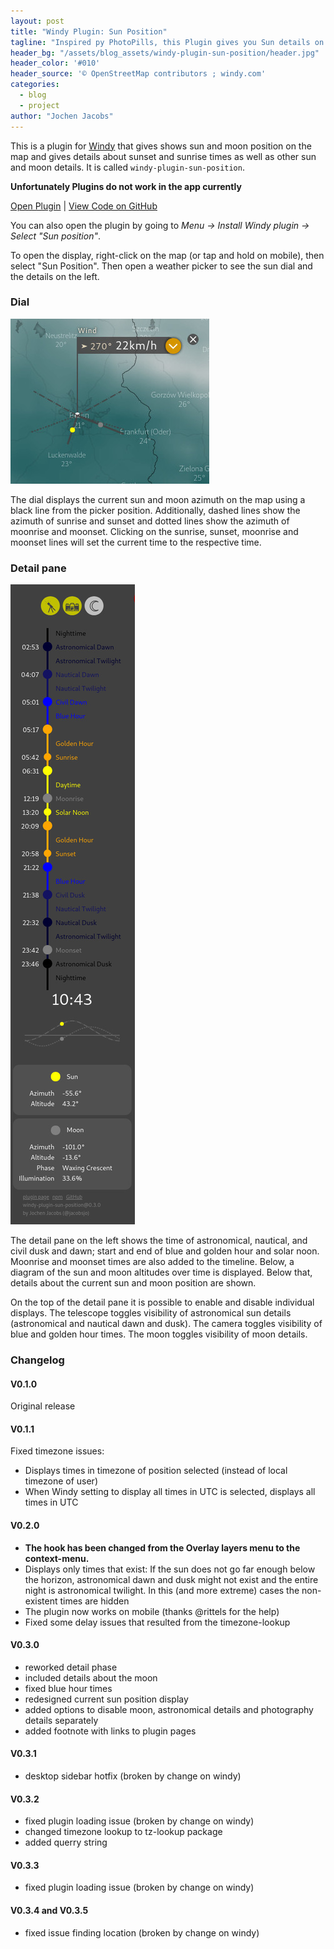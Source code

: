 ```yaml
---
layout: post
title: "Windy Plugin: Sun Position"
tagline: "Inspired py PhotoPills, this Plugin gives you Sun details on Windy.com"
header_bg: "/assets/blog_assets/windy-plugin-sun-position/header.jpg"
header_color: '#010'
header_source: '© OpenStreetMap contributors ; windy.com'
categories:
  - blog
  - project
author: "Jochen Jacobs"
---
```


This is a plugin for [Windy](https://www.windy.com) that gives shows sun and moon position on the map and gives details about sunset and sunrise times as well as other sun and moon details. It is called ```windy-plugin-sun-position```.

**Unfortunately Plugins do not work in the app currently**

[Open Plugin](http://www.windy.com/plugins/windy-plugin-sun-position) | [View Code on GitHub](https://github.com/jacobsjo/windy-plugin-sun-position)

You can also open the plugin by going to *Menu → Install Windy plugin → Select "Sun position"*.

To open the display, right-click on the map (or tap and hold on mobile), then select "Sun Position". Then open a weather picker to see the sun dial and the details on the left.

### Dial
![Sun dial](https://raw.githubusercontent.com/jacobsjo/windy-plugin-sun-position/master/pictures/sundial.jpg "Sun dial")

The dial displays the current sun and moon azimuth on the map using a black line from the picker position. Additionally, dashed lines show the azimuth of sunrise and sunset and dotted lines show the azimuth of moonrise and moonset. Clicking on the sunrise, sunset, moonrise and moonset lines will set the current time to the respective time.

### Detail pane
![Sun detail pane](https://raw.githubusercontent.com/jacobsjo/windy-plugin-sun-position/master/pictures/sundetail.jpg "Sun detail pane")

The detail pane on the left shows the time of astronomical, nautical, and civil dusk and dawn; start and end of blue and golden hour and solar noon. Moonrise and moonset times are also added to the timeline. Below, a diagram of the sun and moon altitudes over time is displayed. Below that, details about the current sun and moon position are shown.

On the top of the detail pane it is possible to enable and disable individual displays. The telescope toggles visibility of astronomical sun details (astronomical and nautical dawn and dusk). The camera toggles visibility of blue and golden hour times. The moon toggles visibility of moon details.


### Changelog
#### V0.1.0
Original release

#### V0.1.1
Fixed timezone issues:
- Displays times in timezone of position selected (instead of local timezone of user)
- When Windy setting to display all times in UTC is selected, displays all times in UTC

#### V0.2.0
- **The hook has been changed from the Overlay layers menu to the context-menu.**
- Displays only times that exist: If the sun does not go far enough below the horizon, astronomical dawn and dusk might not exist and the entire night is astronomical twilight. In this (and more extreme) cases the non-existent times are hidden
- The plugin now works on mobile (thanks @rittels for the help)
- Fixed some delay issues that resulted from the timezone-lookup

#### V0.3.0
- reworked detail phase
- included details about the moon
- fixed blue hour times
- redesigned current sun position display
- added options to disable moon, astronomical details and photography details separately
- added footnote with links to plugin pages

#### V0.3.1
- desktop sidebar hotfix (broken by change on windy)

#### V0.3.2
- fixed plugin loading issue (broken by change on windy)
- changed timezone lookup to tz-lookup package
- added querry string

#### V0.3.3
- fixed plugin loading issue (broken by change on windy)

#### V0.3.4 and V0.3.5
- fixed issue finding location (broken by change on windy)
